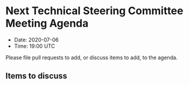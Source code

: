 # Next Technical Steering Committee Meeting Agenda

- Date: 2020-07-06
- Time: 19:00 UTC

Please file pull requests to add, or discuss items to add, to the agenda.

## Items to discuss

